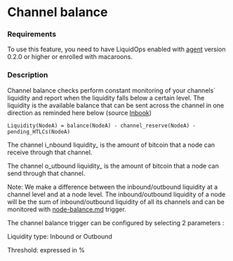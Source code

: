 # Channel balance

### Requirements

To use this feature, you need to have LiquidOps enabled with [agent](https://docs.bolt.observer/readme/liquidops/agent-based-push) version 0.2.0 or higher or enrolled with macaroons.



### Description

Channel balance checks perform constant monitoring of your channels´ liquidity and report when the liquidity falls below a certain level. The liquidity is the available balance that can be sent across the channel in one direction as reminded here below (source [lnbook](https://github.com/lnbook/lnbook))

`Liquidity(NodeA) = balance(NodeA) - channel_reserve(NodeA) - pending_HTLCs(NodeA)`

The channel i_nbound liquidity_ is the amount of bitcoin that a node can receive through that channel.

The channel o_utbound liquidity_ is the amount of bitcoin that a node can send through that channel.&#x20;

Note: We make a difference between the inbound/outbound liquidity at a channel level and at a node level. The inbound/outbound liquidity of a node will be the sum of inbound/outbound liquidity of all its channels and can be monitored with [node-balance.md](node-balance.md "mention") trigger.

The channel balance trigger can be configured by selecting 2 parameters :

Liquidity type: Inbound or Outbound

Threshold: expressed in %

